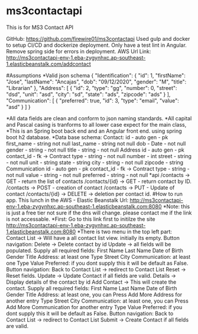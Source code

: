 # ms3contactapi
This is for MS3 Contact API

GitHub: https://github.com/firewire01/ms3contactapi
	Used gulp and docker to setup CI/CD and dockerize deployment.
	Only have a test lint in Angular. Remove spring side for errors in deployment.
AWS Url Link: http://ms3contactapi-env-1.eba-zygynhxc.ap-southeast-1.elasticbeanstalk.com/addcontact
 


#Assumptions
*Valid json schema 
    {
	"Identification": {
		"id": 1,
		"firstName": "Jose",
		"lastName": "Ancajas",
		"dob": "09/12/2020",
		"gender": "M",
		"title": "Librarian"
	},
	"Address": [
		{
			"id": 2,
			"type": "gg",
			"number": 0,
			"street": "dsd",
			"unit": "asd",
			"city": "sd",
			"state": "ads",
			"zipcode": "ads"
		}
	],
	"Communication": [
		{
			"preferred": true,
			"id": 3,
			"type": "email",
			"value": "asd"
		}
	]
}

*All data fields are clean and conform to json naming standards.
*All capital and Pascal casing is tranforms to all lower case expect for the main class,
*This is an Spring boot back end and an Angular front end. using spring boot h2 database.
*Data base schema:
    Contact:
	    id - auto gen - pk
		first_name - string not null
		last_name - string not null
		dob - Date - not null
		gender - string - not null
		title - string - not null
	Address
		id - auto gen - pk
		contact_id - fk -> Contract
		type - string - not null
		number - int
		street - string - not null
		unit - string 
		state - string
		city - string - not null
		zipcode - string
	Communication
		id - auto gen - pk
		contact_id - fk -> Contract
		type - string - not null
		value - string - not null 
		preferred - string - not null
*api
	/contacts -> GET - return the list of contacts
	/contacts/{id} -> GET - return contact by ID.
	/contacts -> POST - creation of contact
	/contacts -> PUT - Update of contact
	/contacts/{id} -> DELETE -> deletion per contact id.
#How to run app. 
This lunch in the AWS - Elastic Beanstalk
Url: http://ms3contactapi-env-1.eba-zygynhxc.ap-southeast-1.elasticbeanstalk.com:8080
  *Note: this is just a free tier not sure if the dns will change. please contact me if the link is not accessable.
*First: 
   Go to this link first to initilze the site http://ms3contactapi-env-1.eba-zygynhxc.ap-southeast-1.elasticbeanstalk.com:8080
*There is two menu in the top left part: 
	Contact List -> Will have a all contact list view. initially its empty.
		Button navigation:
			Delete -> Delete contact by id
			Update -> all fields will be populated.
				Supply all required fields:
				First Name
				Last Name
				Date of Birth
				Gender
				Title
				Address: at least one
					Type
					Street
					City
				Communication: at least one
					Type
					Value
					Preferred: if you dont supply this it will be default as False.
				Button navigation:
					Back to Contact List -> redirect to Contact List
					Reset -> Reset fields.
					Update -> Update Contact if all fields are valid.
			Details -> Display details of the contact by id
	Add Contact -> This will create the contact.
		Supply all required fields:
			First Name
			Last Name
			Date of Birth
			Gender
			Title
			Address: at least one, you can Press Add More Address for another entry
				Type
				Street
				City
			Communication: at least one, you can Press Add More Communication for another entry
				Type
				Value
				Preferred: if you dont supply this it will be default as False.
		Button navigation:
			Back to Contact List -> redirect to Contact List
			Submit -> Create Contact if all fields are valid.
